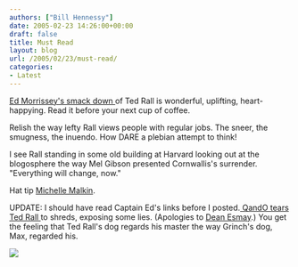 ```yaml
---
authors: ["Bill Hennessy"]
date: 2005-02-23 14:26:00+00:00
draft: false
title: Must Read
layout: blog
url: /2005/02/23/must-read/
categories:
- Latest
---
```


[Ed Morrissey's smack down ](https://www.captainsquartersblog.com/mt/archives/003902.php)of Ted Rall is wonderful, uplifting, heart-happying. Read it before your next cup of coffee.




Relish the way lefty Rall views people with regular jobs. The sneer, the smugness, the inuendo. How DARE a plebian attempt to think!




I see Rall standing in some old building at Harvard looking out at the blogosphere the way Mel Gibson presented Cornwallis's surrender. "Everything will change, now."




Hat tip [Michelle Malkin](https://michellemalkin.com/archives/001577.htm).




UPDATE: I should have read Captain Ed's links before I posted.[ QandO tears Ted Rall ](https://www.qando.net/details.aspx?Entry=1204)to shreds, exposing some lies. (Apologies to [Dean Esmay](https://www.deanesmay.com/posts/1109146224.shtml).) You get the feeling that Ted Rall's dog regards his master the way Grinch's dog, Max, regarded his.

![](https://blog.billhennessy.com/aggbug.aspx?PostID=1208)

